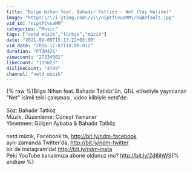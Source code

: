 ```yaml
---
title: "Bilge Nihan feat. Bahadır Tatlıöz - Net (Vay Haline)"
image: "https:\/\/i.ytimg.com\/vi\/niptfCvuaMM\/hqdefault.jpg"
vid_id: "niptfCvuaMM"
categories: "Music"
tags: ["netd müzik","türkçe","müzik"]
date: "2021-09-09T15:13:22+03:00"
vid_date: "2016-12-07T10:00:01Z"
duration: "PT3M42S"
viewcount: "27334061"
likeCount: "115023"
dislikeCount: "4789"
channel: "netd müzik"
---
```

{% raw %}Bilge Nihan feat. Bahadır Tatlıöz'ün, GNL etiketiyle yayınlanan &quot;Net&quot; isimli tekli çalışması, video klibiyle netd'de.<br /><br />Söz: Bahadır Tatlıöz<br />Müzik, Düzenleme: Cüneyt Yamaner<br />Yönetmen: Gülşen Aybaba &amp; Bahadır Tatlıöz<br /><br />netd müzik, Facebook'ta, <a rel="nofollow" target="blank" href="http://bit.ly/ndm-facebook">http://bit.ly/ndm-facebook</a><br />aynı zamanda Twitter'da, <a rel="nofollow" target="blank" href="http://bit.ly/ndm-twitter">http://bit.ly/ndm-twitter</a><br />bir de Instagram'da! <a rel="nofollow" target="blank" href="http://bit.ly/ndm-insta">http://bit.ly/ndm-insta</a><br />Peki YouTube kanalımıza abone oldunuz mu? <a rel="nofollow" target="blank" href="http://bit.ly/2d8ihWS">http://bit.ly/2d8ihWS</a>{% endraw %}
